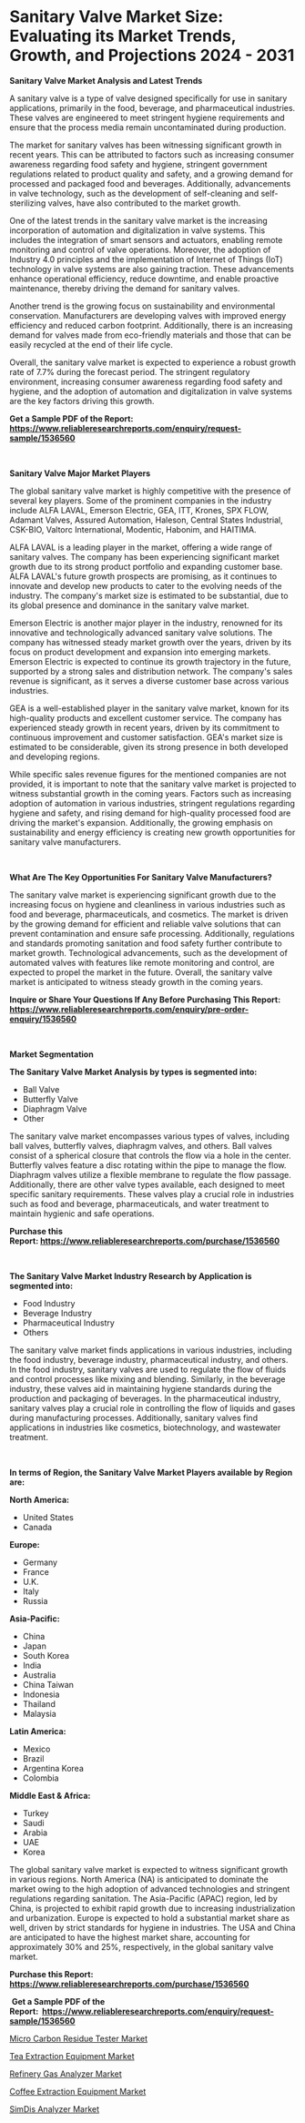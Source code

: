 <p><h1>Sanitary Valve Market Size: Evaluating its Market Trends, Growth, and Projections 2024 - 2031</h1></p><p><strong>Sanitary Valve Market Analysis and Latest Trends</strong></p>
<p><p>A sanitary valve is a type of valve designed specifically for use in sanitary applications, primarily in the food, beverage, and pharmaceutical industries. These valves are engineered to meet stringent hygiene requirements and ensure that the process media remain uncontaminated during production.</p><p>The market for sanitary valves has been witnessing significant growth in recent years. This can be attributed to factors such as increasing consumer awareness regarding food safety and hygiene, stringent government regulations related to product quality and safety, and a growing demand for processed and packaged food and beverages. Additionally, advancements in valve technology, such as the development of self-cleaning and self-sterilizing valves, have also contributed to the market growth.</p><p>One of the latest trends in the sanitary valve market is the increasing incorporation of automation and digitalization in valve systems. This includes the integration of smart sensors and actuators, enabling remote monitoring and control of valve operations. Moreover, the adoption of Industry 4.0 principles and the implementation of Internet of Things (IoT) technology in valve systems are also gaining traction. These advancements enhance operational efficiency, reduce downtime, and enable proactive maintenance, thereby driving the demand for sanitary valves.</p><p>Another trend is the growing focus on sustainability and environmental conservation. Manufacturers are developing valves with improved energy efficiency and reduced carbon footprint. Additionally, there is an increasing demand for valves made from eco-friendly materials and those that can be easily recycled at the end of their life cycle.</p><p>Overall, the sanitary valve market is expected to experience a robust growth rate of 7.7% during the forecast period. The stringent regulatory environment, increasing consumer awareness regarding food safety and hygiene, and the adoption of automation and digitalization in valve systems are the key factors driving this growth.</p></p>
<p><strong>Get a Sample PDF of the Report:&nbsp; <a href="https://www.reliableresearchreports.com/enquiry/request-sample/1536560">https://www.reliableresearchreports.com/enquiry/request-sample/1536560</a></strong></p>
<p>&nbsp;</p>
<p><strong>Sanitary Valve Major Market Players</strong></p>
<p><p>The global sanitary valve market is highly competitive with the presence of several key players. Some of the prominent companies in the industry include ALFA LAVAL, Emerson Electric, GEA, ITT, Krones, SPX FLOW, Adamant Valves, Assured Automation, Haleson, Central States Industrial, CSK-BIO, Valtorc International, Modentic, Habonim, and HAITIMA.</p><p>ALFA LAVAL is a leading player in the market, offering a wide range of sanitary valves. The company has been experiencing significant market growth due to its strong product portfolio and expanding customer base. ALFA LAVAL's future growth prospects are promising, as it continues to innovate and develop new products to cater to the evolving needs of the industry. The company's market size is estimated to be substantial, due to its global presence and dominance in the sanitary valve market.</p><p>Emerson Electric is another major player in the industry, renowned for its innovative and technologically advanced sanitary valve solutions. The company has witnessed steady market growth over the years, driven by its focus on product development and expansion into emerging markets. Emerson Electric is expected to continue its growth trajectory in the future, supported by a strong sales and distribution network. The company's sales revenue is significant, as it serves a diverse customer base across various industries.</p><p>GEA is a well-established player in the sanitary valve market, known for its high-quality products and excellent customer service. The company has experienced steady growth in recent years, driven by its commitment to continuous improvement and customer satisfaction. GEA's market size is estimated to be considerable, given its strong presence in both developed and developing regions.</p><p>While specific sales revenue figures for the mentioned companies are not provided, it is important to note that the sanitary valve market is projected to witness substantial growth in the coming years. Factors such as increasing adoption of automation in various industries, stringent regulations regarding hygiene and safety, and rising demand for high-quality processed food are driving the market's expansion. Additionally, the growing emphasis on sustainability and energy efficiency is creating new growth opportunities for sanitary valve manufacturers.</p></p>
<p>&nbsp;</p>
<p><strong>What Are The Key Opportunities For Sanitary Valve Manufacturers?</strong></p>
<p><p>The sanitary valve market is experiencing significant growth due to the increasing focus on hygiene and cleanliness in various industries such as food and beverage, pharmaceuticals, and cosmetics. The market is driven by the growing demand for efficient and reliable valve solutions that can prevent contamination and ensure safe processing. Additionally, regulations and standards promoting sanitation and food safety further contribute to market growth. Technological advancements, such as the development of automated valves with features like remote monitoring and control, are expected to propel the market in the future. Overall, the sanitary valve market is anticipated to witness steady growth in the coming years.</p></p>
<p><strong>Inquire or Share Your Questions If Any Before Purchasing This Report: <a href="https://www.reliableresearchreports.com/enquiry/pre-order-enquiry/1536560">https://www.reliableresearchreports.com/enquiry/pre-order-enquiry/1536560</a></strong></p>
<p>&nbsp;</p>
<p><strong>Market Segmentation</strong></p>
<p><strong>The Sanitary Valve Market Analysis by types is segmented into:</strong></p>
<p><ul><li>Ball Valve</li><li>Butterfly Valve</li><li>Diaphragm Valve</li><li>Other</li></ul></p>
<p><p>The sanitary valve market encompasses various types of valves, including ball valves, butterfly valves, diaphragm valves, and others. Ball valves consist of a spherical closure that controls the flow via a hole in the center. Butterfly valves feature a disc rotating within the pipe to manage the flow. Diaphragm valves utilize a flexible membrane to regulate the flow passage. Additionally, there are other valve types available, each designed to meet specific sanitary requirements. These valves play a crucial role in industries such as food and beverage, pharmaceuticals, and water treatment to maintain hygienic and safe operations.</p></p>
<p><strong>Purchase this Report:&nbsp;<a href="https://www.reliableresearchreports.com/purchase/1536560">https://www.reliableresearchreports.com/purchase/1536560</a></strong></p>
<p>&nbsp;</p>
<p><strong>The Sanitary Valve Market Industry Research by Application is segmented into:</strong></p>
<p><ul><li>Food Industry</li><li>Beverage Industry</li><li>Pharmaceutical Industry</li><li>Others</li></ul></p>
<p><p>The sanitary valve market finds applications in various industries, including the food industry, beverage industry, pharmaceutical industry, and others. In the food industry, sanitary valves are used to regulate the flow of fluids and control processes like mixing and blending. Similarly, in the beverage industry, these valves aid in maintaining hygiene standards during the production and packaging of beverages. In the pharmaceutical industry, sanitary valves play a crucial role in controlling the flow of liquids and gases during manufacturing processes. Additionally, sanitary valves find applications in industries like cosmetics, biotechnology, and wastewater treatment.</p></p>
<p>&nbsp;</p>
<p><strong>In terms of Region, the Sanitary Valve Market Players available by Region are:</strong></p>
<p>
    <p> <strong> North America: </strong>
        <ul>
            <li>United States</li>
            <li>Canada</li>
        </ul>
        </p> 
    <p> <strong> Europe: </strong>
        <ul>
            <li>Germany</li>
            <li>France</li>
            <li>U.K.</li>
            <li>Italy</li>
            <li>Russia</li>
        </ul>
        </p> 
    <p> <strong> Asia-Pacific: </strong>
        <ul>
            <li>China</li>
            <li>Japan</li>
            <li>South Korea</li>
            <li>India</li>
            <li>Australia</li>
            <li>China Taiwan</li>
            <li>Indonesia</li>
            <li>Thailand</li>
            <li>Malaysia</li>
        </ul>
        </p> 
    <p> <strong> Latin America: </strong>
        <ul>
            <li>Mexico</li>
            <li>Brazil</li>
            <li>Argentina Korea</li>
            <li>Colombia</li>
        </ul>
        </p> 
    <p> <strong> Middle East & Africa: </strong>
        <ul>
            <li>Turkey</li>
            <li>Saudi</li>
            <li>Arabia</li>
            <li>UAE</li>
            <li>Korea</li>
        </ul>
    </p>
    </p>
<p><p>The global sanitary valve market is expected to witness significant growth in various regions. North America (NA) is anticipated to dominate the market owing to the high adoption of advanced technologies and stringent regulations regarding sanitation. The Asia-Pacific (APAC) region, led by China, is projected to exhibit rapid growth due to increasing industrialization and urbanization. Europe is expected to hold a substantial market share as well, driven by strict standards for hygiene in industries. The USA and China are anticipated to have the highest market share, accounting for approximately 30% and 25%, respectively, in the global sanitary valve market.</p></p>
<p><strong>Purchase this Report: <a href="https://www.reliableresearchreports.com/purchase/1536560">https://www.reliableresearchreports.com/purchase/1536560</a></strong></p>
<p>&nbsp;<strong>Get a Sample PDF of the Report:&nbsp;&nbsp;<a href="https://www.reliableresearchreports.com/enquiry/request-sample/1536560">https://www.reliableresearchreports.com/enquiry/request-sample/1536560</a></strong></p>
<p><strong></strong></p>
<p><p><a href="https://github.com/rahu1506/Market-Research-Report-List-2/blob/main/micro-carbon-residue-tester-market.md">Micro Carbon Residue Tester Market</a></p><p><a href="https://github.com/rahu1501/Market-Research-Report-List-2/blob/main/tea-extraction-equipment-market.md">Tea Extraction Equipment Market</a></p><p><a href="https://github.com/aashishrp/Market-Research-Report-List-1/blob/main/refinery-gas-analyzer-market.md">Refinery Gas Analyzer Market</a></p><p><a href="https://github.com/rahu1502/Market-Research-Report-List-2/blob/main/coffee-extraction-equipment-market.md">Coffee Extraction Equipment Market</a></p><p><a href="https://github.com/rahu1505/Market-Research-Report-List-2/blob/main/simdis-analyzer-market.md">SimDis Analyzer Market</a></p></p>